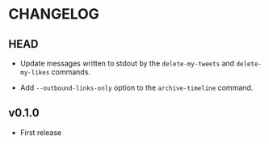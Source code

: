 # CHANGELOG

## HEAD

* Update messages written to stdout by the `delete-my-tweets` and
 `delete-my-likes` commands.

* Add `--outbound-links-only` option to the `archive-timeline` command.

## v0.1.0

* First release
